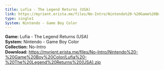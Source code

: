 ```yaml
---
title: Lufia - The Legend Returns (USA)
link: https://myrient.erista.me/files/No-Intro/Nintendo%20-%20Game%20Boy%20Color/Lufia%20-%20The%20Legend%20Returns%20(USA).zip
type: single1
System: Nintendo - Game Boy Color
---
```

<b>Game:</b> Lufia - The Legend Returns (USA)<br>
<b>System:</b> Nintendo - Game Boy Color<br>
<b>Collection:</b> No-Intro<br>
<b>Download:</b> https://myrient.erista.me/files/No-Intro/Nintendo%20-%20Game%20Boy%20Color/Lufia%20-%20The%20Legend%20Returns%20(USA).zip